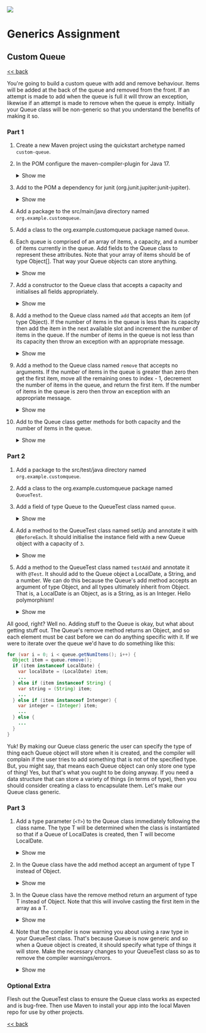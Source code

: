 <img src="https://github.com/stayahead-training/shared/blob/master/stayahead.png" />

# Generics Assignment

## Custom Queue

[<< back](../../../../README.md#generics)

You're going to build a custom queue with add and remove behaviour. Items will be added at the back of the queue and removed from the front. If an attempt is made to add when the queue is full it will throw an exception, likewise if an attempt is made to remove when the queue is empty. Initially your Queue class will be non-generic so that you understand the benefits of making it so.

### Part 1

1. Create a new Maven project using the quickstart archetype named `custom-queue`.

2. In the POM configure the maven-compiler-plugin for Java 17.<details>
    <summary>Show me</summary>

    ```xml
    <properties>
      <maven.compiler.source>17</maven.compiler.source>
      <maven.compiler.target>17</maven.compiler.target>
    </properties>
    ```
</details>

3. Add to the POM a dependency for junit (org.junit.jupiter:junit-jupiter).<details>
    <summary>Show me</summary>

    ```xml
    <dependencies>
      <dependency>
        <groupId>org.junit.jupiter</groupId>
        <artifactId>junit-jupiter</artifactId>
        <version>5.8.2</version> <!-- or whatever is the latest version -->
        <scope>test</scope>
      </dependency>
    </dependencies>
    ```
</details>

4. Add a package to the src/main/java directory named `org.example.customqueue`.

5. Add a class to the org.example.customqueue package named `Queue`.

6. Each queue is comprised of an array of items, a capacity, and a number of items currently in the queue. Add fields to the Queue class to represent these attributes. Note that your array of items should be of type Object[]. That way your Queue objects can store anything.<details>
    <summary>Show me</summary>

    ```java
    private Object[] items;
    private int capacity;
    private int numItems;
    ```
</details>

7. Add a constructor to the Queue class that accepts a capacity and initialises all fields appropriately.<details>
    <summary>Show me</summary>

    ```java
    public Queue(int capacity) {
      this.items = new Object[capacity];
      this.capacity = capacity;
      this.numItems = 0;
    }
    ```
</details>

8. Add a method to the Queue class named `add` that accepts an item (of type Object). If the number of items in the queue is less than its capacity then add the item in the next available slot and increment the number of items in the queue. If the number of items in the queue is not less than its capacity then throw an exception with an appropriate message.<details>
    <summary>Show me</summary>

    ```java
    public void add(Object item) throws Exception {
      if (numItems < capacity) {
        items[numItems++] = item;
      } else {
        throw new Exception("The queue is full");
      }
    }
    ```
</details>

9. Add a method to the Queue class named `remove` that accepts no arguments. If the number of items in the queue is greater than zero then get the first item, move all the remaining ones to index - 1, decrement the number of items in the queue, and return the first item. If the number of items in the queue is zero then throw an exception with an appropriate message.<details>
    <summary>Show me</summary>

    ```java
    public Object remove() throws Exception {
      if (numItems > 0) {
        var firstItem = items[0];
        for (var i = 1; i < numItems; i++) {
          items[i - 1] = items[i];
        }
        numItems--;
        return firstItem;
      } else {
        throw new Exception("There are no items in the queue");
      }
    }
    ```
</details>

10. Add to the Queue class getter methods for both capacity and the number of items in the queue.<details>#
    <summary>Show me</summary>

    ```java
    public int getCapacity() {
      return capacity;
    }

    public int getNumItems() {
      return numItems;
    }
    ```
</detais>

### Part 2

1. Add a package to the src/test/java directory named `org.example.customqueue`.

2. Add a class to the org.example.customqueue package named `QueueTest`.

3. Add a field of type Queue to the QueueTest class named `queue`.<details>
    <summary>Show me</summary>

    ```java
    private Queue queue;
    ```
</details>

4. Add a method to the QueueTest class named setUp and annotate it with `@BeforeEach`. It should initialise the instance field with a new Queue object with a capacity of `3`.<details>
    <summary>Show me</summary>

    ```java
    @BeforeEach
    public void setUp() {
      queue = new Queue(3);
    }
    ```
</details>

5. Add a method to the QueueTest class named `testAdd` and annotate it with `@Test`. It should add to the Queue object a LocalDate, a String, and a number. We can do this because the Queue's add method accepts an argument of type Object, and all types ultimately inherit from Object. That is, a LocalDate is an Object, as is a String, as is an Integer. Hello polymorphism!<details>
    <summary>Show me</summary>

    ```java
    @Test
    public void testAdd() throws Exception {
      queue.add(LocalDate.now());
      queue.add("Hello");
      queue.add(42);
    }
    ```
</details>

All good, right? Well no. Adding stuff to the Queue is okay, but what about getting stuff out. The Queue's remove method returns an Object, and so each element must be cast before we can do anything specific with it. If we were to iterate over the queue we'd have to do something like this:

```java
for (var i = 0; i < queue.getNumItems(); i++) {
  Object item = queue.remove();
  if (item instanceof LocalDate) {
    var localDate = (LocalDate) item;
    ...
  } else if (item instanceof String) {
    var string = (String) item;
    ...
  } else if (item instanceof Intenger) {
    var integer = (Integer) item;
    ...
  } else {
    ...
  }
}
``` 

Yuk! By making our Queue class generic the user can specify the type of thing each Queue object will store when it is created, and the compiler will complain if the user tries to add something that is not of the specified type. But, you might say, that means each Queue object can only store one type of thing! Yes, but that's what you ought to be doing anyway. If you need a data structure that can store a variety of things (in terms of type), then you should consider creating a class to encapsulate them. Let's make our Queue class generic.

### Part 3

1. Add a type parameter (`<T>`) to the Queue class immediately following the class name. The type T will be determined when the class is instantiated so that if a Queue of LocalDates is created, then T will become LocalDate.<details>
    <summary>Show me</summary>

    ```java
    public class Queue<T> {
      ...
    }
    ```
</details>

2. In the Queue class have the add method accept an argument of type T instead of Object.<details>
    <summary>Show me</summary>

    ```java
    public void add(T item) throws Exception {
      if (numItems < capacity) {
        items[numItems++] = item;
      } else {
        throw new Exception("The queue is full");
      }
    }
    ```
</details>

3. In the Queue class have the remove method return an argument of type T instead of Object. Note that this will involve casting the first item in the array as a T.<details>
    <summary>Show me</summary>

    ```java
    public T remove() throws Exception {
      if (numItems > 0) {
        var firstItem = (T) items[0]; // <-- cast the item as a T
        for (var i = 1; i < numItems; i++) {
          items[i - 1] = items[i];
        }
        numItems--;
        return firstItem;
      } else {
        throw new Exception("There are no items in the queue");
      }
    }
    ```
</details>

4. Note that the compiler is now warning you about using a raw type in your QueueTest class. That's because Queue is now generic and so when a Queue object is created, it should specify what type of things it will store. Make the necessary changes to your QueueTest class so as to remove the compiler warnings/errors.<details>
    <summary>Show me</summary>

    ```java
    private Queue<LocalDate> queue;

    @BeforeEach
    public void setUp() {
      queue = new Queue<>(3);
    }

    @Test
    public void testAdd() throws Exception {
      queue.add(LocalDate.now());
      // queue.add("Hello");
      // queue.add(42);
    }
    ```
</details>

### Optional Extra

Flesh out the QueueTest class to ensure the Queue class works as expected and is bug-free. Then use Maven to install your app into the local Maven repo for use by other projects.
 
[<< back](../../../../README.md#generics)
